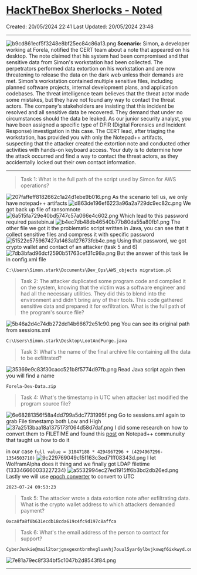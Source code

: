 # [HackTheBox Sherlocks - Noted](https://app.hackthebox.com/sherlocks/Noted)
Created: 20/05/2024 22:41
Last Updated: 20/05/2024 23:48
* * *
![b9cd861ecf5f3248e8bf25ec84c86a13.png](..//resources/b9cd861ecf5f3248e8bf25ec84c86a13.png)
**Scenario:**
Simon, a developer working at Forela, notified the CERT team about a note that appeared on his desktop. The note claimed that his system had been compromised and that sensitive data from Simon's workstation had been collected. The perpetrators performed data extortion on his workstation and are now threatening to release the data on the dark web unless their demands are met. Simon's workstation contained multiple sensitive files, including planned software projects, internal development plans, and application codebases. The threat intelligence team believes that the threat actor made some mistakes, but they have not found any way to contact the threat actors. The company's stakeholders are insisting that this incident be resolved and all sensitive data be recovered. They demand that under no circumstances should the data be leaked. As our junior security analyst, you have been assigned a specific type of DFIR (Digital Forensics and Incident Response) investigation in this case. The CERT lead, after triaging the workstation, has provided you with only the Notepad++ artifacts, suspecting that the attacker created the extortion note and conducted other activities with hands-on keyboard access. Your duty is to determine how the attack occurred and find a way to contact the threat actors, as they accidentally locked out their own contact information.

* * *
>Task 1: What is the full path of the script used by Simon for AWS operations?

![207faffeff8182662c1a24d1ebe9b016.png](..//resources/207faffeff8182662c1a24d1ebe9b016.png)
As the scenario tell us, we only have notepad++ artifacts 
![d863de196ef6223a96a2a729dc9ec82c.png](..//resources/d863de196ef6223a96a2a729dc9ec82c.png)
We got back up file of ransomnote
![6a515fa729e40bd5747c57a066e4c602.png](..//resources/6a515fa729e40bd5747c57a066e4c602.png)
Which lead to this password required pastebin.ai
![b4ec7db48db46540b77b80da55a80fb1.png](..//resources/b4ec7db48db46540b77b80da55a80fb1.png)
The other file we got it the problematic script written in Java, you can see that it collect sensitive files and compress it with specific password 
![51522e575967427a1463a127673fcb4e.png](..//resources/51522e575967427a1463a127673fcb4e.png)
Using that password, we got crypto wallet and contact of an attacker (task 5 and 6)
![7db3bfad96dcf2590b51763cef31c98a.png](..//resources/7db3bfad96dcf2590b51763cef31c98a.png)
But the answer of this task lie in config.xml file
```
C:\Users\Simon.stark\Documents\Dev_Ops\AWS_objects migration.pl
```

>Task 2: The attacker duplicated some program code and compiled it on the system, knowing that the victim was a software engineer and had all the necessary utilities. They did this to blend into the environment and didn't bring any of their tools. This code gathered sensitive data and prepared it for exfiltration. What is the full path of the program's source file?

![5b46a2d4c74db272dd14b66672e51c90.png](..//resources/5b46a2d4c74db272dd14b66672e51c90.png)
You can see its original path from sessions.xml 
```
C:\Users\Simon.stark\Desktop\LootAndPurge.java
```

>Task 3: What's the name of the final archive file containing all the data to be exfiltrated?

![35369e9c83f30cacc521b8f5774d97fb.png](..//resources/35369e9c83f30cacc521b8f5774d97fb.png)
Read Java script again then you will find a name
```
Forela-Dev-Data.zip
```

>Task 4: What's the timestamp in UTC when attacker last modified the program source file?

![6e68281356f58a4dd799a5dc7731995f.png](..//resources/6e68281356f58a4dd799a5dc7731995f.png)
Go to sessions.xml again to grab File timestamp both Low and High
![37a2513baa18a1375173f064d58d7daf.png](..//resources/37a2513baa18a1375173f064d58d7daf.png)
I did some research on how to convert them to FILETIME and found this [post](https://community.notepad-plus-plus.org/topic/22662/need-explanation-of-a-few-session-xml-parameters-values/5) on Notepad++ communuity that taught us how to do it

in our case `full value = 31047188 * 4294967296 + (4294967296-1354503710)` 
![9c229769049c15f163c3ed71ff08343d.png](..//resources/9c229769049c15f163c3ed71ff08343d.png)
I let WolframAlpha does it thing and we finally got LDAP filetime (133346660033227234)
![a5532994ec27ed1915ff6b3bd2db26ed.png](..//resources/a5532994ec27ed1915ff6b3bd2db26ed.png)
Lastly we will use [epoch converter](https://www.epochconverter.com/ldap) to convert to UTC 
```
2023-07-24 09:53:23
```

>Task 5: The attacker wrote a data extortion note after exfiltrating data. What is the crypto wallet address to which attackers demanded payment?
```
0xca8fa8f0b631ecdb18cda619c4fc9d197c8affca
```

>Task 6: What's the email address of the person to contact for support?
```
CyberJunkie@mail2torjgmxgexntbrmhvgluavhj7ouul5yar6ylbvjkxwqf6ixkwyd.onion
```

![7e81a79ec8f334bf5c1047b2d8543f84.png](..//resources/7e81a79ec8f334bf5c1047b2d8543f84.png)
* * *
